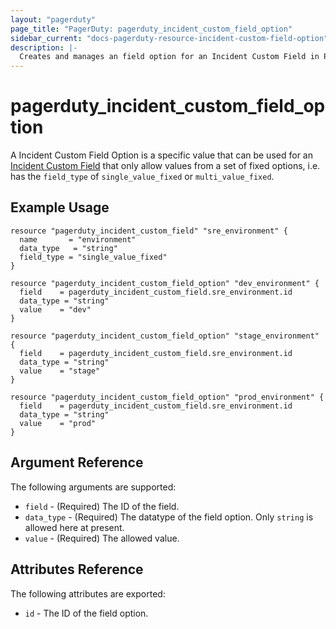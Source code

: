 ```yaml
---
layout: "pagerduty"
page_title: "PagerDuty: pagerduty_incident_custom_field_option"
sidebar_current: "docs-pagerduty-resource-incident-custom-field-option"
description: |-
  Creates and manages an field option for an Incident Custom Field in PagerDuty.
---
```


# pagerduty\_incident\_custom\_field\_option

A Incident Custom Field Option is a specific value that can be used for an [Incident Custom Field](https://support.pagerduty.com/docs/custom-fields-on-incidents) that only allow values from a set of fixed options,
i.e. has the `field_type` of `single_value_fixed` or `multi_value_fixed`.

## Example Usage

```hcl
resource "pagerduty_incident_custom_field" "sre_environment" {
  name       = "environment"
  data_type   = "string"
  field_type = "single_value_fixed"
}

resource "pagerduty_incident_custom_field_option" "dev_environment" {
  field    = pagerduty_incident_custom_field.sre_environment.id
  data_type = "string"
  value    = "dev"
}

resource "pagerduty_incident_custom_field_option" "stage_environment" {
  field    = pagerduty_incident_custom_field.sre_environment.id
  data_type = "string"
  value    = "stage"
}

resource "pagerduty_incident_custom_field_option" "prod_environment" {
  field    = pagerduty_incident_custom_field.sre_environment.id
  data_type = "string"
  value    = "prod"
}
```

## Argument Reference

The following arguments are supported:

* `field` - (Required) The ID of the field.
* `data_type` - (Required) The datatype of the field option. Only `string` is allowed here at present.
* `value` - (Required) The allowed value.

## Attributes Reference

The following attributes are exported:

  * `id` - The ID of the field option.

